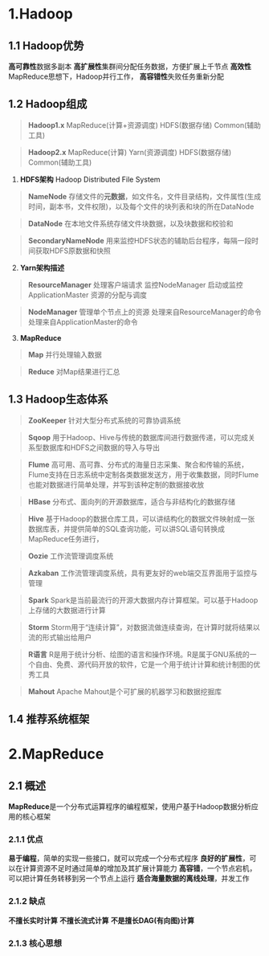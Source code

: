 # 1.Hadoop

## 1.1 Hadoop优势

**高可靠性**数据多副本
**高扩展性**集群间分配任务数据，方便扩展上千节点
**高效性**MapReduce思想下，Hadoop并行工作，
**高容错性**失败任务重新分配

## 1.2 Hadoop组成

>**Hadoop1.x**
MapReduce(计算+资源调度)
HDFS(数据存储)
Common(辅助工具)

>**Hadoop2.x**
MapReduce(计算)
Yarn(资源调度)
HDFS(数据存储)
Common(辅助工具)

1. **HDFS架构**
Hadoop Distributed File System
>**NameNode**
存储文件的**元数据**，如文件名，文件目录结构，文件属性(生成时间，副本书，文件权限)，以及每个文件的块列表和块的所在DataNode

>**DataNode**
在本地文件系统存储文件块数据，以及块数据和校验和

>**SecondaryNameNode**
用来监控HDFS状态的辅助后台程序，每隔一段时间获取HDFS原数据和快照

2. **Yarn架构描述**
>**ResourceManager**
处理客户端请求
监控NodeManager
启动或监控ApplicationMaster
资源的分配与调度

>**NodeManager**
管理单个节点上的资源
处理来自ResourceManager的命令
处理来自ApplicationMaster的命令

3. **MapReduce**
>**Map**
并行处理输入数据

>**Reduce**
对Map结果进行汇总

## 1.3 Hadoop生态体系
>**ZooKeeper**
针对大型分布式系统的可靠协调系统

>**Sqoop**
用于Hadoop、Hive与传统的数据库间进行数据传递，可以完成关系型数据库和HDFS之间数据的导入与导出

>**Flume**
高可用、高可靠、分布式的海量日志采集、聚合和传输的系统，Flume支持在日志系统中定制各类数据发送方，用于收集数据，同时Flume也能对数据进行简单处理，并写到该种定制的数据接收放

>**HBase**
分布式、面向列的开源数据库，适合与非结构化的数据存储

>**Hive**
基于Hadoop的数据仓库工具，可以讲结构化的数据文件映射成一张数据库表，并提供简单的SQL查询功能，可以讲SQL语句转换成MapReduce任务进行，

>**Oozie**
工作流管理调度系统

>**Azkaban**
工作流管理调度系统，具有更友好的web端交互界面用于监控与管理

>**Spark**
Spark是当前最流行的开源大数据内存计算框架。可以基于Hadoop上存储的大数据进行计算

>**Storm**
Storm用于“连续计算”，对数据流做连续查询，在计算时就将结果以流的形式输出给用户

>**R语言**
R是用于统计分析、绘图的语言和操作环境。R是属于GNU系统的一个自由、免费、源代码开放的软件，它是一个用于统计计算和统计制图的优秀工具

>**Mahout**
Apache Mahout是个可扩展的机器学习和数据挖掘库

## 1.4 推荐系统框架

# 2.MapReduce

## 2.1 概述

**MapReduce**是一个分布式运算程序的编程框架，使用户基于Hadoop数据分析应用的核心框架

### 2.1.1 优点
**易于编程**，简单的实现一些接口，就可以完成一个分布式程序
**良好的扩展性**，可以在计算资源不足时通过简单的增加及其扩展计算能力
**高容错**，一个节点宕机，可以把计算任务转移到另一个节点上运行
**适合海量数据的离线处理**，并发工作

### 2.1.2 缺点
**不擅长实时计算**
**不擅长流式计算**
**不是擅长DAG(有向图)计算**

### 2.1.3 核心思想
